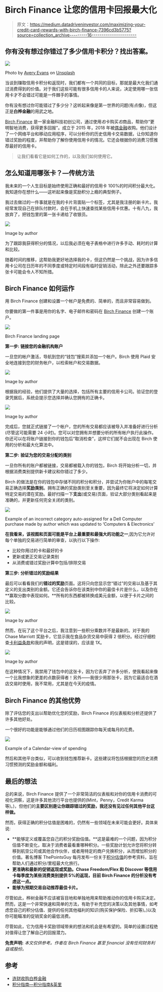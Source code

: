 # Birch Finance 让您的信用卡回报最大化

> 原文：<https://medium.datadriveninvestor.com/maximizing-your-credit-card-rewards-with-birch-finance-7396cd3b5775?source=collection_archive---------16----------------------->

## 你有没有想过你错过了多少信用卡积分？找出答案。

![](img/5cb6524e767d11b389f20c41cc8f10f6.png)

Photo by [Avery Evans](https://unsplash.com/@averye457?utm_source=medium&utm_medium=referral) on [Unsplash](https://unsplash.com?utm_source=medium&utm_medium=referral)

当谈到赚取信用卡积分和返现时，我们都有一个共同的目标，那就是最大化我们通过消费得到的价值。对于我们这些可能有很多信用卡的人来说，决定使用哪一张信用卡才不会错过可能是一件棘手的事情。

你有没有想过你可能错过了多少分？这听起来像是第一世界的问题(有点像)，但这正是**白桦金融**的用武之地。

[Birch Finance](https://birchfinance.com/) 是一家金融科技初创公司，通过使用*右*卡购买*右*商品，帮助你“更明智地消费，获得更多回报”。成立于 2015 年，2018 年被[偶金融](https://evenfinancial.com/)收购。他们设计了一个网络平台和移动应用程序，可以分析你的历史信用卡交易数据，让你知道你错过奖励的程度，并帮助你了解你使用信用卡的情况。它还会根据你的消费习惯推荐最好的信用卡。

> 让我们看看它是如何工作的，以及我们如何使用它。

## 怎么知道用哪张卡？—传统方法

我未来的一个人生目标是始终使用正确和最好的信用卡 100%的时间积分最大化。我知道你在想什么——这听起来像是奖励积分上瘾的典型例子。

我过去做过的一件事就是在我的卡片背面贴一个标签，尤其是我注册的新卡片。我经常发现自己在排队付款时，会在手机上快速查找某些信用卡优惠。十有八九，我放弃了，把钱包里的第一张卡递给了收银员。

![](img/dfbe176a726d10f31f9393e3eb020290.png)

Image by author

为了跟踪我获得积分的情况，以后我必须在电子表格中进行许多手动、耗时的计算和比较。

随着时间的推移，这帮助我更好地选择我的卡，但这仍然是一个挑战，因为许多信用卡公司在日历年的不同季度或特定时间段有临时促销活动，除此之外还要跟踪多张卡可能会令人不知所措。

## Birch Finance 如何运作

用 Birch Finance 创建和设置一个帐户是免费的、简单的，而且非常容易做到。

你要做的第一件事是用你的名字、电子邮件和密码在 [Birch Finance](https://birchfinance.com/) 创建一个账户。

![](img/52e9388a230a66df3f2a904c77fa923e.png)

Birch Finance landing page

**第一步:** **链接您的金融机构账户**

一旦您的帐户激活，导航到您的“钱包”搜索并添加一个帐户。Birch 使用 Plaid 安全地连接到您的财务帐户，以检索帐户和交易数据。

![](img/344c2fdb1e98306f5a81b2de4a0d02ce.png)

Image by author

根据我的经验，他们提供了大量的选择，包括所有主要的信用卡公司。验证您的登录凭据后，系统会提示您选择并确认您拥有的正确卡。

![](img/d060a1959c8812048cd63a892e8be7c2.png)

Image by author

完成后，您就正式链接了一个帐户，您的所有交易都应该被导入并准备好进行分析(尽管这可能需要 24 小时)。您可以对您拥有并想要分析的所有帐户执行此操作。你还可以在将账户链接到你的钱包后“取消检查”，这样它们就不会出现在 Birch 使用的分析和最大化算法中。

**第二步:** **验证为您的交易分配的类别**

一旦你所有的账户都被链接，交易都被载入你的钱包，Birch 将开始分析一切，并根据消费类别提供新卡建议和你错过了多少。

Birch 的做法是在你的钱包中存储不同的积分和积分，并尝试为你账户中的每笔交易正确选择**奖励类别**。拥有正确的奖励类别至关重要，因为最终它将决定如何计算特定交易的潜在奖励。最好扫描一下**支出**(或交易)页面，验证大部分类别看起来是准确的，并更新任何完全关闭的类别。

![](img/b960304b871a1d402811e0b07f38ec9a.png)

Example of an incorrect category auto-assigned for a Dell Computer purchase made by author which was updated to ‘Computers & Electronics’

**在我看来，该视图和页面可能是平台上最重要和最强大的功能之一**,因为它允许对每个单独的交易进行简单的审查，以执行以下操作:

*   比较你用过的卡和最好的卡
*   更新或更正交易记录类别
*   从消费或错过奖励计算中包括/排除交易

**第三步:** **分析错过的奖励结果**

最后可以看看我们的**错过的奖励**页面。这将只向您显示您“错过”的交易以及基于其定义的支出类别的金额。它还会告诉你在该类别中你的最佳卡片是什么，以及你在**赢取分数中表现如何。**所有的东西都被转换成美元金额，以便于卡片之间的比较。

![](img/f201eb7d6e63eeaeee899590b6c464c8.png)

Image by author

然而，在玩了这个平台之后，我注意到一些积分乘数并不是最新的。对于我的 Chase Marriott 奖励卡，它显示我在食品杂货交易中获得 2 倍积分。经过仔细检查[卡利益条款](https://www.uscreditcardguide.com/chase-marriott-credit-card/)和我的声明，这是错误的，应该是 1X。

![](img/377a7ed55957636e0056acc7946abf45.png)

Image by author

在这种情况下，我禁用了钱包中的这张卡，因为它丢弃了许多分析，使我看起来像一个比我想象的更差的点数获得者！另外——我很少用那张卡，因为它最适合在酒店交易时使用，我不常用，尤其是在今天的疫情。

## Birch Finance 的其他优势

除了评估您的支出以帮助优化您的奖励，Birch Finance 的仪表板和分析还提供了许多其他好处。

一个很好的功能是能够通过他们的日历视图跟踪你每天或每月的花费。

![](img/4b7129bb533a1a4396a053b161acd38d.png)

Example of a Calendar-view of spending

然后和其他平台类似，可以收到钱包推荐新卡。这些建议将包括根据您的历史消费习惯预测的奖励金额和福利。

## 最后的想法

总的来说，Birch Finance 提供了一个非常简洁的仪表板和对你的信用卡消费的可视化洞察，这是许多其他流行平台也提供的(Mint，Penny，Credit Karma 等)。)，但他们的**主要区别是让你跟踪错过的奖励，我还没有见过任何其他平台这样做。**

然而，获得正确的积分估值是困难的，仍然有一些领域在未来可能会更好。具体来说:

*   **能够定义或覆盖您自己的积分奖励估值。**这是最难的一个问题，因为积分估值不断变化，取决于消费者最看重哪种积分。一些奖励计划允许您将积分转移到航空公司或其他合作伙伴，或者用特定的商户兑换积分，从而增加积分的价值。著名博客 ThePointsGuy 每月发布一份关于[积分估值](https://thepointsguy.com/guide/monthly-valuations/)的参考资料，旨在帮助人们通过积分/里程最大化旅行。
*   **更准确和最新的促销返现或奖励。Chase Freedom/Flex 和 Discover 等信用卡每季度为某些消费类别提供 5%的返现，目前 Birch Finance 的分析没有考虑这一点。**
*   **能够为预期交易自动推荐最佳卡片。**

尽管如此，桦树金融不应该被盲目地和单独地用来帮助推动你的信用卡购买决定。然而，这是一个非常快速和简单的方法，有助于补充您的决策以及其他事情，如考虑您自己的积分估值、提供的任何其他福利的知识(购买保护保险、折扣等)。)以及你可能瞄准的促销奖金的最低消费。

尽管如此，它为信用卡奖励领域带来的想法和机会是有希望的。简单的设置过程绝对值得让您了解自己的回报潜力。

**免责声明:** *本文仅供参考。作者在 Birch Finance 甚至 financial 没有任何财务利益或股份。*

## 参考

*   [连财收购白桦金融](https://www.prnewswire.com/news-releases/even-financial-to-acquire-birch-finance-300740834.html)
*   [积分指南—积分指南&英里](https://thepointsguy.com/guide/beginners/)